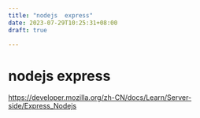 ```yaml
---
title: "nodejs  express"
date: 2023-07-29T10:25:31+08:00
draft: true

---
```

# nodejs  express

https://developer.mozilla.org/zh-CN/docs/Learn/Server-side/Express_Nodejs





